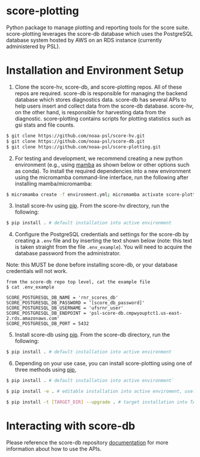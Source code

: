 # score-plotting
Python package to manage plotting and reporting tools for the score suite.
score-plotting leverages the score-db database which uses the PostgreSQL database
system hosted by AWS on an RDS instance (currently administered by PSL).

# Installation and Environment Setup
1. Clone the score-hv, score-db, and score-plotting repos.  All of these repos are required.
score-db is responsible for managing the backend database which stores 
diagnostics data.  score-db has several APIs
to help users insert and collect data from the score-db database.  score-hv,
on the other hand, is responsible for harvesting data from the diagnostic.
score-plotting contains scripts for plotting statistics such as gsi stats and file counts.

```sh
$ git clone https://github.com/noaa-psl/score-hv.git
$ git clone https://github.com/noaa-psl/score-db.git
$ git clone https://github.com/noaa-psl/score-plotting.git
```

2. For testing and development, we recommend creating a new python environment 
(e.g., using [mamba](https://mamba.readthedocs.io/en/latest/index.html) as shown below or other options such as conda). To 
install the required dependencies into a new environment using the micromamba 
command-line interface, run the following after installing mamba/micromamba:

```sh
$ micromamba create -f environment.yml; micromamba activate score-plotting-default-env
```

3. Install score-hv using [pip](https://pip.pypa.io/en/stable/). From the score-hv directory, run the following:

```sh
$ pip install . # default installation into active environment
```

4. Configure the PostgreSQL credentials and settings for the score-db by
creating a `.env` file and by inserting the text shown below (note: this
text is taken straight from the file `.env_example`).  You will need to 
acquire the database password from the administrator.

Note: this MUST be done before installing score-db, or your database
credentials will not work.

```
from the score-db repo top level, cat the example file
$ cat .env_example

SCORE_POSTGRESQL_DB_NAME = 'rnr_scores_db'
SCORE_POSTGRESQL_DB_PASSWORD = '[score_db_password]'
SCORE_POSTGRESQL_DB_USERNAME = 'ufsrnr_user'
SCORE_POSTGRESQL_DB_ENDPOINT = 'psl-score-db.cmpwyouptct1.us-east-2.rds.amazonaws.com'
SCORE_POSTGRESQL_DB_PORT = 5432
```

5. Install score-db using [pip](https://pip.pypa.io/en/stable/). From the score-db directory, run the following:

```sh
$ pip install . # default installation into active environment
```

6. Depending on your use case, you can install score-plotting using one of three methods using 
[pip](https://pip.pypa.io/en/stable/),

```sh
$ pip install . # default installation into active environment`
```
```sh
$ pip install -e . # editable installation into active enviroment, useful for development`
```
```sh
$ pip install -t [TARGET_DIR] --upgrade . # target installation into TARGET_DIR, useful for deploying for cylc workflows (see https://cylc.github.io/cylc-doc/stable/html/tutorial/runtime/introduction.html#id3)`
```
# Interacting with score-db
Please reference the score-db repository [documentation](https://github.com/NOAA-PSL/score-db?tab=readme-ov-file#using-the-apis-to-interact-with-score-db)
for more information about how to use the APIs.
